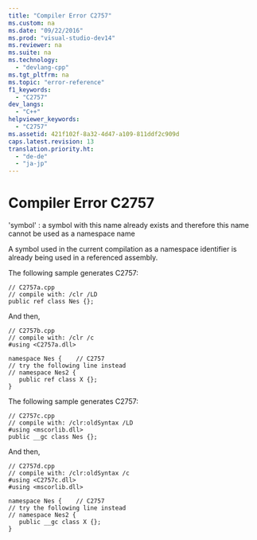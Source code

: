 ```yaml
---
title: "Compiler Error C2757"
ms.custom: na
ms.date: "09/22/2016"
ms.prod: "visual-studio-dev14"
ms.reviewer: na
ms.suite: na
ms.technology: 
  - "devlang-cpp"
ms.tgt_pltfrm: na
ms.topic: "error-reference"
f1_keywords: 
  - "C2757"
dev_langs: 
  - "C++"
helpviewer_keywords: 
  - "C2757"
ms.assetid: 421f102f-8a32-4d47-a109-811ddf2c909d
caps.latest.revision: 13
translation.priority.ht: 
  - "de-de"
  - "ja-jp"
---
```

# Compiler Error C2757
'symbol' : a symbol with this name already exists and therefore this name cannot be used as a namespace name  
  
 A symbol used in the current compilation as a namespace identifier is already being used in a referenced assembly.  
  
 The following sample generates C2757:  
  
```  
// C2757a.cpp  
// compile with: /clr /LD  
public ref class Nes {};  
```  
  
 And then,  
  
```  
// C2757b.cpp  
// compile with: /clr /c  
#using <C2757a.dll>  
  
namespace Nes {    // C2757  
// try the following line instead  
// namespace Nes2 {  
   public ref class X {};  
}  
```  
  
 The following sample generates C2757:  
  
```  
// C2757c.cpp  
// compile with: /clr:oldSyntax /LD  
#using <mscorlib.dll>  
public __gc class Nes {};  
```  
  
 And then,  
  
```  
// C2757d.cpp  
// compile with: /clr:oldSyntax /c  
#using <C2757c.dll>  
#using <mscorlib.dll>  
  
namespace Nes {    // C2757  
// try the following line instead  
// namespace Nes2 {  
   public __gc class X {};  
}  
```